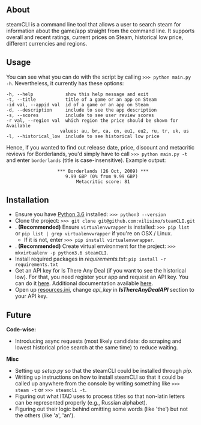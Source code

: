 ## About
steamCLI is a command line tool that allows a user to search steam 
for information about the game/app straight from the command line. 
It supports overall and recent ratings, current prices on Steam, historical 
low price, different currencies and regions.

## Usage
You can see what you can do with the script by calling `>>> python main.py -h`.
Nevertheless, it currently has these options:

    -h, --help            show this help message and exit
    -t, --title           title of a game or an app on Steam
    -id val, --appid val  id of a game or an app on Steam
    -d, --description     include to see the app description
    -s, --scores          include to see user review scores
    -r val, --region val  which region the price should be shown for Available
                        values: au, br, ca, cn, eu1, eu2, ru, tr, uk, us
    -l, --historical_low  include to see historical low price

Hence, if you wanted to find out release date, price, discount and metacritic 
reviews for Borderlands, you'd simply have to call `>>> python main.py -t` and 
enter `borderlands` (title is case-insensitive). Example output:

                       *** Borderlands (26 Oct, 2009) ***                      
                          9.99 GBP (0% from 9.99 GBP)                          
                              Metacritic score: 81                             

## Installation
- Ensure you have [Python 3.6](https://www.python.org/downloads/) installed: 
`>>> python3 --version` 
- Clone the project: `>>> git clone git@github.com:vilisimo/steamCLI.git`
- . __(Recommended)__ Ensure `virtualenvwrapper` is installed: `>>> pip list` 
or `pip list | grep virtualenvwrapper` if you're on OSX / Linux. 
  * If it is not, enter `>>> pip install virtualenvwrapper`.
- . __(Recommended)__ Create virtual environment for the project: 
`>>> mkvirtualenv -p python3.6 steamCLI`.
- Install required packages in _requirements.txt_: `pip install -r 
requirements.txt`
- Get an API key for Is There Any Deal (if you want to see the historical 
low). For that, you need register your app and request an API key. You can do
 it [here](https://isthereanydeal.com/apps/new/). Additional documentation 
 available [here](http://docs.itad.apiary.io/#introduction/your-apps).
- Open up [resources.ini](../../tree/master/steamCLI/resources.ini), change 
  _api_key_ in **_IsThereAnyDealAPI_** section to your API key. 
  
 
## Future
**Code-wise:**
 - Introducing async requests (most likely candidate: do scraping and 
 lowest historical price search at the same time) to reduce waiting.

**Misc**
 - Setting up _setup.py_ so that the steamCLI could be installed through _pip_.
 - Writing up instructions on how to install steamCLI so that it could be 
 called up anywhere from the console by writing something like `>>> steam -t`
  or `>>> steamcli -t`.
 - Figuring out what ITAD uses to process titles so that non-latin letters 
 can be represented properly (e.g., Russian alphabet). 
 - Figuring out their logic behind omitting some words (like 'the') but not the 
 others (like 'a', 'an').